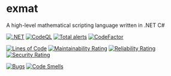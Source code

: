 # exmat
A high-level mathematical scripting language written in .NET C#

[![.NET](https://github.com/semihM/exmat/actions/workflows/dotnet.yml/badge.svg?branch=main)](https://github.com/semihM/exmat/actions/workflows/dotnet.yml)
[![CodeQL](https://github.com/semihM/exmat/actions/workflows/codeql-analysis.yml/badge.svg?branch=main)](https://github.com/semihM/exmat/actions/workflows/codeql-analysis.yml)
[![Total alerts](https://img.shields.io/lgtm/alerts/g/semihM/exmat.svg?logo=lgtm&logoWidth=18)](https://lgtm.com/projects/g/semihM/exmat/alerts/)
[![CodeFactor](https://www.codefactor.io/repository/github/semihm/exmat/badge)](https://www.codefactor.io/repository/github/semihm/exmat)

[![Lines of Code](https://sonarcloud.io/api/project_badges/measure?project=semihM_exmat&metric=ncloc)](https://sonarcloud.io/dashboard?id=semihM_exmat)
[![Maintainability Rating](https://sonarcloud.io/api/project_badges/measure?project=semihM_exmat&metric=sqale_rating)](https://sonarcloud.io/dashboard?id=semihM_exmat)
[![Reliability Rating](https://sonarcloud.io/api/project_badges/measure?project=semihM_exmat&metric=reliability_rating)](https://sonarcloud.io/dashboard?id=semihM_exmat)
[![Security Rating](https://sonarcloud.io/api/project_badges/measure?project=semihM_exmat&metric=security_rating)](https://sonarcloud.io/dashboard?id=semihM_exmat)

[![Bugs](https://sonarcloud.io/api/project_badges/measure?project=semihM_exmat&metric=bugs)](https://sonarcloud.io/dashboard?id=semihM_exmat)
[![Code Smells](https://sonarcloud.io/api/project_badges/measure?project=semihM_exmat&metric=code_smells)](https://sonarcloud.io/dashboard?id=semihM_exmat)
